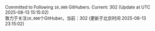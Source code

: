 Committed to Following `10,000` GitHubers. Current: <!-- FOLLOWING_COUNT -->302<!-- FOLLOWING_COUNT --> (Update at UTC <!-- LAST_UPDATED -->2025-08-13 15:15:02<!-- LAST_UPDATED -->)<br>
致力于关注`10,000`个GitHuber。当前：<!-- FOLLOWING_COUNT -->302<!-- FOLLOWING_COUNT --> (更新于北京时间 <!-- LAST_UPDATED_CST -->2025-08-13 23:15:02<!-- LAST_UPDATED_CST -->)

